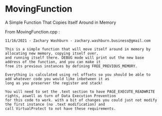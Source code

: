 # MovingFunction
A Simple Function That Copies Itself Around in Memory

From MovingFunction.cpp :



    11/16/2021 - Zachary Washburn - zachary.washburn.business@gmail.com
    
    This is a simple function that will move itself around in memory by allocating new memory, copying itself over,
    and running itself there. DEBUG mode will print out the new base address of the function, and you can make it
    free its previous instances by defining FREE_PREVIOUS_MEMORY.

    Everything is calculated using rel offsets so you should be able to add whatever code you would like inbetween it as
    long as you preserver the register and stack!

    You will need to set the .text section to have PAGE_EXECUTE_READWRITE rights, aswell as turn of Data Execution Prevention
    for this code to work. with a bit of changes you could just not modify the first instance (no .text modification) and
    call VirtualProtect to not have these requirements.



